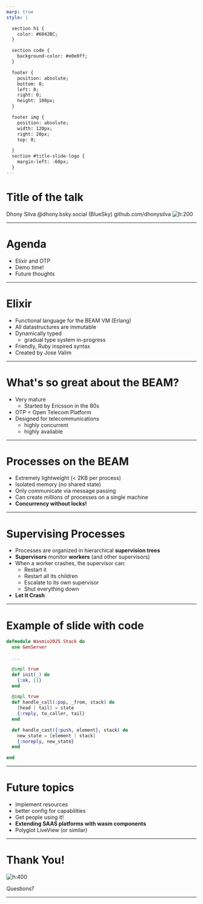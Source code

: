```yaml
---
marp: true
style: |

  section h1 {
    color: #6042BC;
  }

  section code {
    background-color: #e0e0ff;
  }

  footer {
    position: absolute;
    bottom: 0;
    left: 0;
    right: 0;
    height: 100px;
  }

  footer img {
    position: absolute;
    width: 120px;
    right: 20px;
    top: 0;

  }
  section #title-slide-logo {
    margin-left: -60px;
  }
---
```


# Title of the talk
Dhony Silva
@dhony.bsky.social (BlueSky)
github.com/dhonysilva
![h:200](/images/full-color.png#title-slide-logo)

---

# Agenda
- Elixir and OTP
- Demo time!
- Future thoughts

---

# Elixir
- Functional language for the BEAM VM (Erlang)
- All datastructures are immutable
- Dynamically typed
  - gradual type system in-progress
- Friendly, Ruby inspired syntax
- Created by Jose Valim

---

# What's so great about the BEAM?
- Very mature
  - Started by Ericsson in the 80s
- OTP = Open Telecom Platform
- Designed for telecommunications
  - highly concurrent
  - highly available

---

# Processes on the BEAM

- Extremely lightweight (< 2KB per process)
- Isolated memory (no shared state)
- Only communicate via message passing
- Can create millions of processes on a single machine
- **Concurrency without locks!**

---

# Supervising Processes

- Processes are organized in hierarchical **supervision trees**
- **Supervisors** monitor **workers** (and other supervisors)
- When a worker crashes, the supervisor can:
  - Restart it
  - Restart all its children
  - Escalate to its own supervisor
  - Shut everything down
- **Let It Crash**

---

# Example of slide with code
```elixir
defmodule Wasmio2025.Stack do
  use GenServer

  ...

  @impl true
  def init(_) do
    {:ok, []}
  end

  @impl true
  def handle_call(:pop, _from, stack) do
    [head | tail] = state
    {:reply, to_caller, tail}
  end

  def handle_cast({:push, element}, stack) do
    new_state = [element | stack]
    {:noreply, new_state}
  end

end
```

---

# Future topics
- Implement resources
- better config for capabilities
- Get people using it!
- **Extending SAAS platforms with wasm components**
- Polyglot LiveView (or similar)

---

# Thank You!

![h:400](/images/qr-code.png)

Questions?

---
